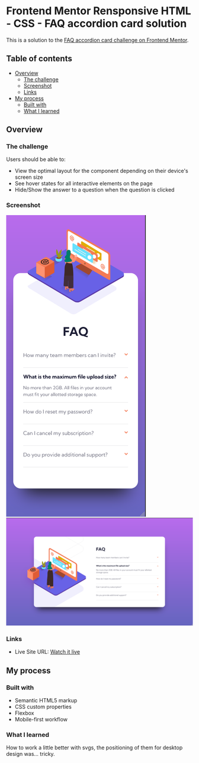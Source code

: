 # Frontend Mentor Rensponsive HTML - CSS  - FAQ accordion card solution

This is a solution to the [FAQ accordion card challenge on Frontend Mentor](https://www.frontendmentor.io/challenges/faq-accordion-card-XlyjD0Oam).

## Table of contents

- [Overview](#overview)
  - [The challenge](#the-challenge)
  - [Screenshot](#screenshot)
  - [Links](#links)
- [My process](#my-process)
  - [Built with](#built-with)
  - [What I learned](#what-i-learned)
  

## Overview

### The challenge

Users should be able to:

- View the optimal layout for the component depending on their device's screen size
- See hover states for all interactive elements on the page
- Hide/Show the answer to a question when the question is clicked

### Screenshot

![](./images/mobile.png)
![](./images/desktop.png)



### Links

- Live Site URL: [Watch it live](https://faq-accordion-card-steel-ten.vercel.app/)

## My process

### Built with

- Semantic HTML5 markup
- CSS custom properties
- Flexbox
- Mobile-first workflow


### What I learned

How to work a little better with svgs, the positioning of them for desktop design was... tricky. 
